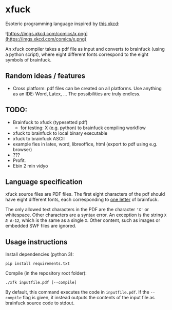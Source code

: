 # xfuck

Esoteric programming language inspired by [this xkcd](https://xkcd.com/2309/):

![https://imgs.xkcd.com/comics/x.png](https://imgs.xkcd.com/comics/x.png)

An xfuck compiler takes a pdf file as input and converts to brainfuck (using a python script), where eight different fonts correspond to the eight symbols of brainfuck.

## Random ideas / features

- Cross platform: pdf files can be created on all platforms. Use anything as an IDE: Word, Latex, ... The possibilities are truly endless.

## TODO:

- Brainfuck to xfuck (typesetted pdf)
  - for testing: X (e.g. python) to brainfuck compiling workflow 
- xfuck to brainfuck to local binary executable
- xfuck to brainfuck ASCII
- example fies in latex, word, libreoffice, html (export to pdf using e.g. browser) 
- ???
- Profit.
- Ebin 2 min vidyo

## Language specification

xfuck source files are PDF files. The first eight characters of the pdf should have eight different fonts, each corresponding to [one letter](https://en.wikipedia.org/wiki/Brainfuck#Commands) of brainfuck.

The only allowed text characters in the PDF are the character `'X'` or whitespace. Other characters are a syntax error. An exception is the string `X Æ A-12`, which is the same as  a single `X`. Other content, such as images or embedded SWF files are ignored.

## Usage instructions

Install dependencies (python 3):
```
pip install requirements.txt
```

Compile (in the repository root folder):
```
./xfk inputfile.pdf [--compile]
```
By default, this command executes the code in `inputfile.pdf`. If the `--compile` flag is given, it instead outputs the contents of the input file as brainfuck source code to stdout.
